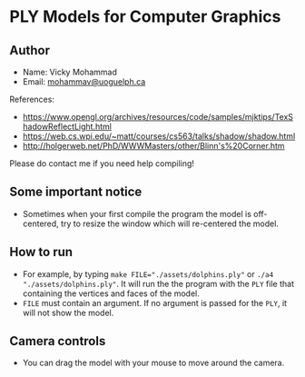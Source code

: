 # PLY Models for Computer Graphics

## Author

* Name: Vicky Mohammad
* Email: mohammav@uoguelph.ca

References:
* https://www.opengl.org/archives/resources/code/samples/mjktips/TexShadowReflectLight.html
* https://web.cs.wpi.edu/~matt/courses/cs563/talks/shadow/shadow.html
* http://holgerweb.net/PhD/WWWMasters/other/Blinn's%20Corner.htm

Please do contact me if you need help compiling!

## Some important notice

* Sometimes when your first compile the
program the model is off-centered, try to
resize the window which will re-centered the model.

## How to run

* For example, by typing `make FILE="./assets/dolphins.ply"` or
`./a4 "./assets/dolphins.ply"`.
It will run the the program with the `PLY` file that containing
the vertices and faces of the model.
* `FILE` must contain an argument. If no argument is passed
for the `PLY`, it will not show the model.

## Camera controls

* You can drag the model with your
mouse to move around the camera.